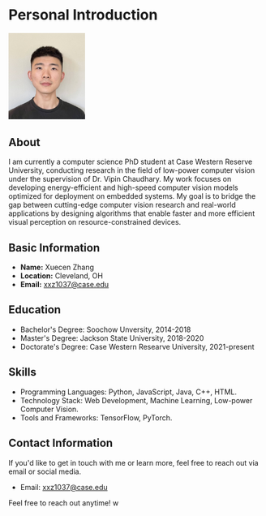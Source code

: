 # Personal Introduction

<img src="image.jpg" width="30%" height="%30" />


## About

I am currently a computer science PhD student at Case Western Reserve University, conducting research in the field of low-power computer vision under the supervision of Dr. Vipin Chaudhary. My work focuses on developing energy-efficient and high-speed computer vision models optimized for deployment on embedded systems. My goal is to bridge the gap between cutting-edge computer vision research and real-world applications by designing algorithms that enable faster and more efficient visual perception on resource-constrained devices.

## Basic Information

- **Name:** Xuecen Zhang
- **Location:** Cleveland, OH
- **Email:** xxz1037@case.edu

## Education

- Bachelor's Degree: Soochow Unversity, 2014-2018
- Master's Degree: Jackson State University, 2018-2020
- Doctorate's Degree: Case Western Researve University, 2021-present

## Skills

- Programming Languages:  Python, JavaScript, Java, C++, HTML.
- Technology Stack: Web Development, Machine Learning, Low-power Computer Vision.
- Tools and Frameworks: TensorFlow, PyTorch.

## Contact Information

If you'd like to get in touch with me or learn more, feel free to reach out via email or social media.

- Email: xxz1037@case.edu

Feel free to reach out anytime!
w

